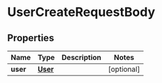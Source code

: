 # UserCreateRequestBody

## Properties
Name | Type | Description | Notes
------------ | ------------- | ------------- | -------------
**user** | [**User**](User.md) |  | [optional] 


